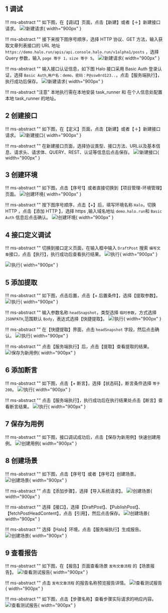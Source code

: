 

## 1 调试
!!! ms-abstract ""
    如下图，在【调试】页面，点击【新建】或者【＋】新建接口请求。
![!新建请求](../img/quick_start/api/新建请求1.png){ width="900px" }

!!! ms-abstract ""
    接下来按下图序号顺序，选择 HTTP 协议、GET 方法，输入获取文章列表接口的 URL 地址 `https://demo.halo.run/apis/api.console.halo.run/v1alpha1/posts` ，选择 Query 参数，输入 `page 等于 1，size 等于 5`。
![!新建请求](../img/quick_start/api/新建请求2.png){ width="900px" }

!!! ms-abstract "" 
    输入接口认证信息，如下图 Halo 接口采用 Basic Auth 登录认证，选择 `Basic Auth`,`用户名：demo，密码：P@ssw0rd123..`，点击【服务端执行】，执行成功后保存。
![!新建请求](../img/quick_start/api/执行.png){ width="900px" }  

!!! ms-abstract "注意" 
    本地执行需在本地安装 task_runner 和 在个人信息处配置 本地 task_runner 的地址。

## 2 创建接口
!!! ms-abstract "" 
    如下图，在【定义】页面，点击【新建】或者【＋】新建接口请求。
![!新建接口](../img/quick_start/api/API新建请求1.png){ width="900px" }

!!! ms-abstract "" 
    在新建接口页面，选择协议类型、接口方法、URL以及基本信息、请求头、请求体、QUERY、REST、认证等信息后点击保存。
![!新建接口](../img/quick_start/api/API新建请求2.png){ width="900px" }


## 3 创建环境
!!! ms-abstract "" 
    如下图，点击【序号1】或者直接切换到【项目管理-环境管理】页面。
![!创建环境](../img/quick_start/api/创建环境1.png){ width="900px" }

!!! ms-abstract ""
    按下图序号顺序，点击【+】后，填写环境名称 `Halo`，切换 HTTP ，点击【添加 HTTP 】，选择 https ,输入域名地址 `demo.halo.run`和 `Basic Auth` 信息后点击确认。
![!创建环境](../img/quick_start/api/创建环境2.png){ width="900px" }

## 4 接口定义调试
!!! ms-abstract "" 
    切换到接口定义页面，在输入框中输入 `DraftPost` 搜索 `编写文章`接口，点击【执行】，执行成功后查看执行结果。
![!执行](../img/quick_start/api/调试1.png){ width="900px" }	

![!执行](../img/quick_start/api/调试2.png){ width="900px" }

## 5 添加提取
!!! ms-abstract "" 
    如下图，点击后置，点击【+ 后置条件】，选择【提取参数】。
![!执行](../img/quick_start/api/添加后置操作1.png){ width="900px" }	

!!! ms-abstract "" 
    输入参数名称 `headSnapshot`，类型选择 `临时参数`，方式选择 `JSONPATH`,范围默认 `Body`，表达式选择【快捷提取】。
![!执行](../img/quick_start/api/添加后置操作2.png){ width="900px" }	

!!! ms-abstract "" 
    在【快捷提取】界面，点击 `headSnapshot` 字段，然后点击确认。
![!执行](../img/quick_start/api/添加后置操作3.png){ width="900px" }	

!!! ms-abstract "" 
    点击【服务端执行】后，点击【提取】查看提取的结果。
![!保存为新用例](../img/quick_start/api/添加后置操作4.png){ width="900px" }	

## 6 添加断言
!!! ms-abstract "" 
    如下图，点击【+ 断言】，选择【状态码】，断言条件选择 `等于 200`。
![!执行](../img/quick_start/api/添加断言1.png){ width="900px" }	

!!! ms-abstract "" 
    点击【服务端执行】，执行成功后在执行结果处点击【断言】查看断言结果。
![!执行](../img/quick_start/api/添加断言2.png){ width="900px" }	

## 7 保存为用例
!!! ms-abstract "" 
    如下图，接口调试成功后，点击【保存为新用例】快速创建用例。
![!创建用例](../img/quick_start/api/创建用例1.png){ width="900px" }		

## 8 创建场景
!!! ms-abstract ""
    如下图，点击【序号1】或者【序号2】创建场景。
![!创建场景](../img/quick_start/api/创建场景1.png){ width="900px" }

!!! ms-abstract ""
    点击【添加步骤】，选择【导入系统请求】。
![!创建场景](../img/quick_start/api/创建场景2.png){ width="900px" }

!!! ms-abstract ""
    选择【接口】，选择【DraftPost】、【PublishPost】、【fetchPostHeadContent】，点击【引用】，然后点击保存。
![!创建场景](../img/quick_start/api/创建场景3.png){ width="900px" }

!!! ms-abstract ""
    选择【Halo】环境，点击【服务端执行】生成报告。
![!创建场景](../img/quick_start/api/创建场景4.png){ width="900px" }

## 9 查看报告
!!! ms-abstract "" 
    如下图，在【报告】页面查看场景 `发布文章流程` 的【场景报告】。
![!查看测试报告](../img/quick_start/api/查看报告1.png){ width="900px" }

!!! ms-abstract "" 
    点击 `发布文章流程` 的报告名称预览报告详情。
![!查看测试报告](../img/quick_start/api/查看报告2.png){ width="900px" }

!!! ms-abstract "" 
    如下图，点击【步骤名称】查看步骤实际请求的响应内容。
![!查看测试报告](../img/quick_start/api/查看报告3.png){ width="900px" }

